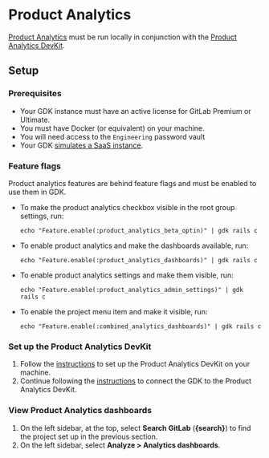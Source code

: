 # Product Analytics

[Product Analytics](https://docs.gitlab.com/ee/user/product_analytics/) must be run locally in conjunction with the [Product Analytics DevKit](https://gitlab.com/gitlab-org/analytics-section/product-analytics/devkit).

## Setup

### Prerequisites

- Your GDK instance must have an active license for GitLab Premium or Ultimate.
- You must have Docker (or equivalent) on your machine.
- You will need access to the `Engineering` password vault
- Your GDK [simulates a SaaS instance](https://docs.gitlab.com/ee/development/ee_features.html#simulate-a-saas-instance).

### Feature flags

Product analytics features are behind feature flags and must be enabled to use them in GDK.

- To make the product analytics checkbox visible in the root group settings, run:

  ```shell
  echo "Feature.enable(:product_analytics_beta_optin)" | gdk rails c
  ```

- To enable product analytics and make the dashboards available, run:

  ```shell
  echo "Feature.enable(:product_analytics_dashboards)" | gdk rails c
  ```

- To enable product analytics settings and make them visible, run:

  ```shell
  echo "Feature.enable(:product_analytics_admin_settings)" | gdk rails c
  ```

- To enable the project menu item and make it visible, run:

  ```shell
  echo "Feature.enable(:combined_analytics_dashboards)" | gdk rails c
  ```

### Set up the Product Analytics DevKit

1. Follow the [instructions](https://gitlab.com/gitlab-org/analytics-section/product-analytics/devkit) to set up the Product Analytics DevKit on your machine.
1. Continue following the [instructions](https://gitlab.com/gitlab-org/analytics-section/product-analytics/devkit#connecting-gdk-to-your-devkit) to connect the GDK to the Product Analytics DevKit.

### View Product Analytics dashboards

1. On the left sidebar, at the top, select **Search GitLab** (**{search}**) to find the project set up in the previous
   section.
1. On the left sidebar, select **Analyze > Analytics dashboards**.

